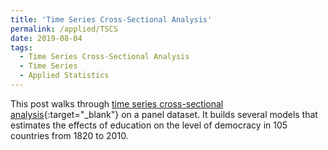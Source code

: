 ```yaml
---
title: 'Time Series Cross-Sectional Analysis'
permalink: /applied/TSCS
date: 2019-08-04
tags:
  - Time Series Cross-Sectional Analysis
  - Time Series
  - Applied Statistics
---
```


This post walks through [time series cross-sectional analysis](/stats/TSCS-Education.html){:target="_blank"} on a panel dataset. It builds several models that estimates the effects of education on the level of democracy in 105 countries from 1820 to 2010.
